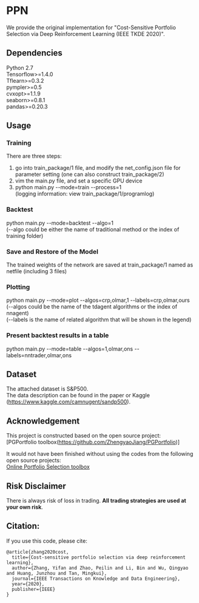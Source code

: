 # PPN
We provide the original implementation for "Cost-Sensitive Portfolio Selection via Deep Reinforcement Learning (IEEE TKDE 2020)".

## Dependencies
Python 2.7\
Tensorflow>=1.4.0\
Tflearn>=0.3.2\
pympler>=0.5\
cvxopt>=1.1.9\
seaborn>=0.8.1\
pandas>=0.20.3

## Usage
### Training
There are three steps:
1. go into train_package/1 file, and modify the net_config.json file for parameter setting (one can also construct train_package/2)
2. vim the main.py file, and set a specific GPU device
3. python main.py --mode=train --process=1\
(logging information: view train_package/1/programlog)

### Backtest
python main.py --mode=backtest --algo=1 \
(--algo could be either the name of traditional method or the index of training folder)

### Save and Restore of the Model
The trained weights of the network are saved at train_package/1 named as netfile (including 3 files)

### Plotting
python main.py --mode=plot --algos=crp,olmar,1 --labels=crp,olmar,ours\
(--algos could be the name of the tdagent algorithms or the index of nnagent)\
(--labels is the name of related algorithm that will be shown in the legend)

### Present backtest results in a table
python main.py --mode=table --algos=1,olmar,ons --labels=nntrader,olmar,ons

## Dataset
The attached dataset is S&P500.\
The data description can be found in the paper or Kaggle (https://www.kaggle.com/camnugent/sandp500).

## Acknowledgement
This project is constructed based on the open source project:\
[PGPortfolio toolbox(https://github.com/ZhengyaoJiang/PGPortfolio)]

It would not have been finished without using the codes from the following open source projects:\
[Online Portfolio Selection toolbox](https://github.com/OLPS/OLPS)
 
## Risk Disclaimer
There is always risk of loss in trading. **All trading strategies are used at your own risk**.

## Citation:
If you use this code, please cite:
```
@article{zhang2020cost,
  title={Cost-sensitive portfolio selection via deep reinforcement learning},
  author={Zhang, Yifan and Zhao, Peilin and Li, Bin and Wu, Qingyao and Huang, Junzhou and Tan, Mingkui},
  journal={IEEE Transactions on Knowledge and Data Engineering},
  year={2020},
  publisher={IEEE}
}  
```
